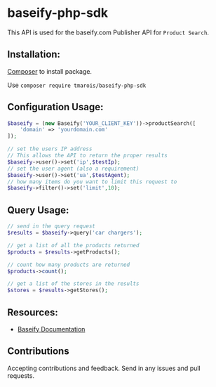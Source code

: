 # baseify-php-sdk
This API is used for the baseify.com Publisher API for `Product Search`.


## Installation:
[Composer](http://getcomposer.org/) to install package.

Use `composer require tmarois/baseify-php-sdk`


## Configuration Usage:
```php
$baseify = (new Baseify('YOUR_CLIENT_KEY'))->productSearch([
    'domain' => 'yourdomain.com'
]);

// set the users IP address
// This allows the API to return the proper results
$baseify->user()->set('ip',$testIp);
// set the user agent (also a requirement)
$baseify->user()->set('ua',$testAgent);
// how many items do you want to limit this request to
$baseify->filter()->set('limit',10);
```

## Query Usage:
```php
// send in the query request
$results = $baseify->query('car chargers');

// get a list of all the products returned
$products = $results->getProducts();

// count how many products are returned
$products->count();

// get a list of the stores in the results
$stores = $results->getStores();
```

## Resources:
* [Baseify Documentation](https://www.baseify.com/knowledgebase/developers/)


## Contributions
Accepting contributions and feedback. Send in any issues and pull requests.
